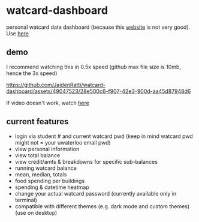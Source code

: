 # watcard-dashboard
personal watcard data dashboard (because this [website](https://watcard.uwaterloo.ca/OneWeb/Account/LogOn) is not very good). Use [here](https://watcard.streamlit.app/)


## demo

I recommend watching this in 0.5x speed (github max file size is 10mb, hence the 3x speed)

https://github.com/JaidenRatti/watcard-dashboard/assets/49047523/28e500c6-f907-42e3-900d-aa45d87948d6

If video doesn't work, watch [here](https://youtu.be/izB-l1uGkSk)


## current features 
- login via student # and current watcard pwd (keep in mind watcard pwd might not = your uwaterloo email pwd)
- view personal information
- view total balance
- view credit/amts & breakdowns for specific sub-balances
- running watcard balance
- mean, median, totals
- food spending per buildings
- spending & datetime heatmap
- change your actual watcard password (currently available only in terminal)
- compatible with different themes (e.g. dark mode and custom themes)
(use on desktop)
